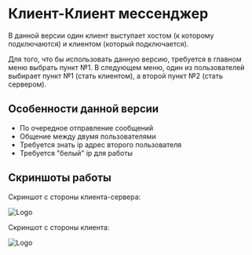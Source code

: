 
# Клиент-Клиент мессенджер

В данной версии один клиент выступает хостом (к  которому подключаются) и клиентом (который подключается).

Для того, что бы использовать данную версию, требуется в главном меню выбрать пункт №1. В следующем меню, один из пользователей выбирает пункт №1 (стать клиентом), а второй пункт №2 (стать сервером).
## Особенности данной версии

- По очередное отправление сообщений
- Общение между двумя пользователями
- Требуется знать ip адрес второго пользователя
- Требуется "белый" ip для работы


## Скриншоты работы

Скриншот с стороны клиента-сервера:

![Logo](https://i.ibb.co/Yb6GZBP/Screenshot-2.png)

Скриншот с стороны клиента:

![Logo](https://i.ibb.co/Wv9j06v/Screenshot-3.png)